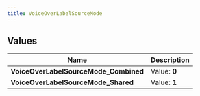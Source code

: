 ```yaml
---
title: VoiceOverLabelSourceMode
---
```


## Values
| Name | Description |
| ---- | ----------- |
| **VoiceOverLabelSourceMode_Combined** | Value: **0** |
| **VoiceOverLabelSourceMode_Shared** | Value: **1** |

